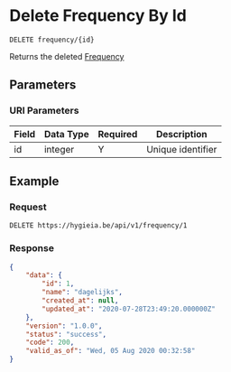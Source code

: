 # Delete Frequency By Id

    DELETE frequency/{id}
    
Returns the deleted [Frequency]

## Parameters
### URI Parameters
Field | Data Type | Required | Description
--- | --- | --- | ---
id | integer | Y | Unique identifier

## Example
### Request

    DELETE https://hygieia.be/api/v1/frequency/1

### Response
``` json
{
    "data": {
        "id": 1,
        "name": "dagelijks",
        "created_at": null,
        "updated_at": "2020-07-28T23:49:20.000000Z"
    },
    "version": "1.0.0",
    "status": "success",
    "code": 200,
    "valid_as_of": "Wed, 05 Aug 2020 00:32:58"
}
```

[Frequency]: README.md